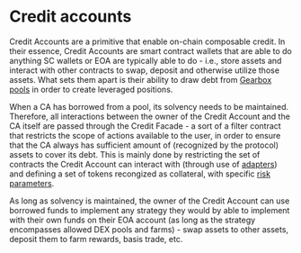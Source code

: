 # Credit accounts

Credit Accounts are a primitive that enable on-chain composable credit. In their essence, Credit Accounts are smart contract wallets that are able to do anything SC wallets or EOA are typically able to do - i.e., store assets and interact with other contracts to swap, deposit and otherwise utilize those assets. What sets them apart is their ability to draw debt from [Gearbox pools](../pools/overview) in order to create leveraged positions.

When a CA has borrowed from a pool, its solvency needs to be maintained. Therefore, all interactions between the owner of the Credit Account and the CA itself are passed through the Credit Facade - a sort of a filter contract that restricts the scope of actions available to the user, in order to ensure that the CA always has sufficient amount of (recognized by the protocol) assets to cover its debt. This is mainly done by restricting the set of contracts the Credit Account can interact with (through use of [adapters](../integrations/overview)) and defining a set of tokens recongized as collateral, with specific [risk parameters](../risk/overview).

As long as solvency is maintained, the owner of the Credit Account can use borrowed funds to implement any strategy they would by able to implement with their own funds on their EOA account (as long as the strategy encompasses allowed DEX pools and farms) - swap assets to other assets, deposit them to farm rewards, basis trade, etc.
